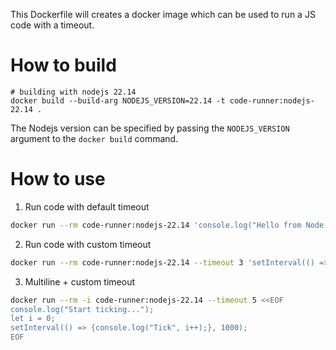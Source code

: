 This Dockerfile will creates a docker image which can be used to run a JS code with a timeout.

# How to build

```
# building with nodejs 22.14
docker build --build-arg NODEJS_VERSION=22.14 -t code-runner:nodejs-22.14 .
```

The Nodejs version can be specified by passing the `NODEJS_VERSION` argument to the `docker build` command.

# How to use

1. Run code with default timeout

```sh
docker run --rm code-runner:nodejs-22.14 'console.log("Hello from Node.js");'
```

2. Run code with custom timeout

```sh
docker run --rm code-runner:nodejs-22.14 --timeout 3 'setInterval(() => console.log("Still running..."), 1000);'
```

3. Multiline + custom timeout

```sh
docker run --rm -i code-runner:nodejs-22.14 --timeout 5 <<EOF
console.log("Start ticking...");
let i = 0;
setInterval(() => {console.log("Tick", i++);}, 1000);
EOF
```